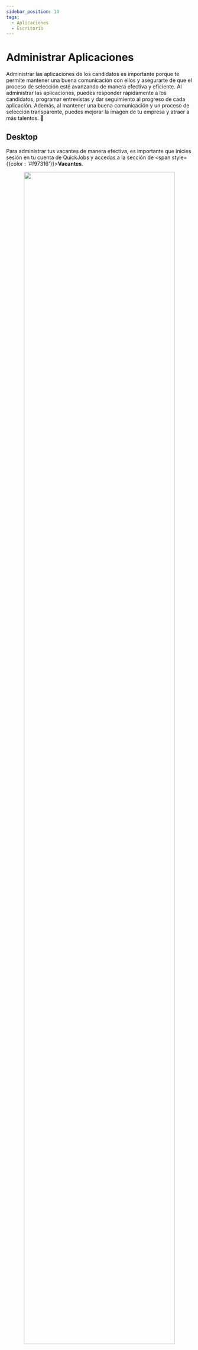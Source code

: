 ```yaml
---
sidebar_position: 10
tags:
  - Aplicaciones
  - Escritorio
---
```


# Administrar Aplicaciones
Administrar las aplicaciones de los candidatos es importante porque te permite mantener una buena comunicación con ellos y asegurarte de que el proceso de selección esté avanzando de manera efectiva y eficiente. Al administrar las aplicaciones, puedes responder rápidamente a los candidatos, programar entrevistas y dar seguimiento al progreso de cada aplicación. Además, al mantener una buena comunicación y un proceso de selección transparente, puedes mejorar la imagen de tu empresa y atraer a más talentos. 🫡

## Desktop
Para administrar tus vacantes de manera efectiva, es importante que inicies sesión en tu cuenta de QuickJobs y accedas a la sección de <span style={{color : '#f97316'}}>**Vacantes**</span>.

<p align="center">
  <img src="/img/manage-vacancy/go-to-vacancy-desktop-es.png" width="90%" />
</p>

Allí podrás ver todas las vacantes que has creado, las cuales están agrupadas por compañía.

<p align="center">
  <img src="/img/manage-vacancy/vacancies-list-desktop-es.png" width="65%"/>
</p>

Desde aquí, puedes ir a "ver solicitudes" para ver a los candidatos que esta vacante a recibido haciendo, lo podrás hacer haciendo clic los 3 puntos que se encuentran en la parte superior derecha de cada una de ellas.

<p align="center">
  <img src="/img/manage-applications/go-to-applications-desktop-es.png" width="65%"/>
</p>

En esta parte podras ver la informacion de cada una de las personas que estan postuladas para tu vacante, podremos ver de diferente manera esta informacion : Todos, Por vacante, En progreso, Acceptados, Archivados.

<p align="center">
  <img src="/img/manage-applications/vacancy-applications-desktop-en.png" width="65%"/>
</p>

Puedes utilizar filtros para visualizar las aplicaciones de una manera más específica. Para hacerlo, simplemente haz clic en el menú que se encuentra en la parte superior derecha.

<p align="center">
  <img src="/img/manage-applications/filter-applications-desktop-en.png" width="65%"/>
</p>

Aquí puedes filtrar por vacantes, nombre, respuestas esperadas por los candidatos y por fecha. Utilizar estos filtros te ayudará a seleccionar a los candidatos de manera más eficiente y rápida. ¡Aprovecha esta herramienta para optimizar tu proceso de selección!

<p align="center">
  <img src="/img/manage-applications/filter-applications-2-desktop-en.png" width="65%"/>
</p>


Para poder seleccionar si el candidato sera aprovado, archivado o reportado, basta con dar clic en los 3 puntos que se encuentran en la parte superior a la derecha de cada una de las vacantes


<p align="center">
  <img src="/img/manage-applications/vacancy-applications-select-desktop-es.png" width="65%"/>
</p>

Si das clic en aceptar, de manera instantánea se le notificara al candidato mediante correo electrónico que ha sido aprobado para esta vacante.

Una vez que el candidato ha aceptado la notificación por correo electrónico, recibirás una notificación en tu cuenta de usuario indicando que el candidato ha aceptado pasar al siguiente nivel del proceso de selección.

<p align="center">
  <img src="/img/manage-applications/vacancy-notifications-desktop-es.png" width="65%"/>
</p>

Si accedes a la sección de mensajes, podrás conversar con esa persona, hacerle preguntas sobre la vacante o cualquier otro tema. El siguiente paso con la vacante dependerá de cómo desees proceder.

<p align="center">
  <img src="/img/manage-applications/vacancy-message-desktop-es.png" width="65%"/>
</p>

Esperamos que esta guía te haya sido útil en el proceso de administración de tus vacantes. Recuerda que una buena gestión de las mismas te permitirá atraer y seleccionar a los mejores candidatos para tu empresa. 🙂


¡Si estás buscando los mejores candidatos, entonces tienes que asegurarte de que tus vacantes sean atractivas! Una manera de hacerlo es haciendo clic en la vacante que desees editar. Se abrirá un modal con toda la información sobre la vacante, donde podrás actualizar la información y hacerla más llamativa y atractiva para los candidatos que estén buscando empleo en tu empresa. 

<p align="center">
  <img src="/img/manage-vacancy/vacancy-information-desktop-es.png" width="65%"/>
</p>

Una vez que hayas actualizado la información de la vacante, solo tienes que dirigirte a la parte inferior de la ventana y hacer clic en "Editar vacante". De esta manera, la información de tu vacante estará actualizada y lucirá más atractiva para los posibles candidatos.

<p align="center">
  <img src="/img/manage-vacancy/edit-vacancy-desktop-es.png" width="65%"/>
</p>

¡Recuerda que un perfil de empresa bien administrado y actualizado es clave para atraer a los mejores candidatos y construir una empresa exitosa!


## Movil
Para administrar tus vacantes de manera efectiva, es importante que inicies sesión en tu cuenta de QuickJobs y accedas a la sección de <span style={{color : '#f97316'}}>**Vacantes**</span>.

<p align="center">
  <img src="/img/manage-vacancy/go-to-vacancy-mobile-es.png" width="300px" />
</p>

Allí podrás ver todas las vacantes que has creado, las cuales están agrupadas por compañía.

<p align="center">
  <img src="/img/manage-vacancy/vacancies-list-mobile-es.png" width="300"/>
</p>

Desde aquí, puedes ir a "ver solicitudes" para ver a los candidatos que esta vacante a recibido haciendo, lo podrás hacer haciendo clic los 3 puntos que se encuentran en la parte superior derecha de cada una de ellas.

<p align="center">
  <img src="/img/manage-applications/go-to-applications-mobile-es.png" width="300"/>
</p>

En esta parte podras ver la informacion de cada una de las personas que estan postuladas para tu vacante, podremos ver de diferente manera esta informacion : Todos, Por vacante, En progreso, Acceptados, Archivados.

<p align="center">
  <img src="/img/manage-applications/vacancy-applications-select-mobile-es.png" width="300"/>
</p>

Puedes utilizar filtros para visualizar las aplicaciones de una manera más específica. Para hacerlo, simplemente haz clic en el menú que se encuentra en la parte superior derecha.

<p align="center">
  <img src="/img/manage-applications/filter-applications-mobile-en.png" width="300"/>
</p>

Aquí puedes filtrar por vacantes, nombre, respuestas esperadas por los candidatos y por fecha. Utilizar estos filtros te ayudará a seleccionar a los candidatos de manera más eficiente y rápida. ¡Aprovecha esta herramienta para optimizar tu proceso de selección!

<p align="center">
  <img src="/img/manage-applications/filter-applications-2-mobile-en.png" width="300"/>
</p>


Para poder seleccionar si el candidato sera aprovado, archivado o reportado, basta con dar clic en los 3 puntos que se encuentran en la parte superior a la derecha de cada una de las vacantes


<p align="center">
  <img src="/img/manage-applications/vacancy-applications-select-mobile-es.png" width="300"/>
</p>

Si das clic en aceptar, de manera instantánea se le notificara al candidato mediante correo electrónico que ha sido aprobado para esta vacante.

Una vez que el candidato ha aceptado la notificación por correo electrónico, recibirás una notificación en tu cuenta de usuario indicando que el candidato ha aceptado pasar al siguiente nivel del proceso de selección.

<p align="center">
  <img src="/img/manage-applications/vacancy-notifications-mobile-es.png" width="300"/>
</p>

Si accedes a la sección de mensajes, podrás conversar con esa persona, hacerle preguntas sobre la vacante o cualquier otro tema. El siguiente paso con la vacante dependerá de cómo desees proceder.

<p align="center">
  <img src="/img/manage-applications/vacancy-message-mobile-es.png" width="300"/>
</p>

Esperamos que esta guía te haya sido útil en el proceso de administración de tus vacantes. Recuerda que una buena gestión de las mismas te permitirá atraer y seleccionar a los mejores candidatos para tu empresa. 🙂


